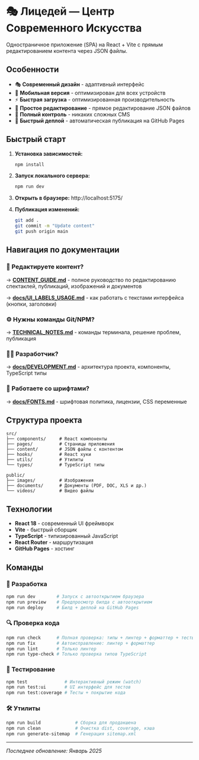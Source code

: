 # 🎭 Лицедей — Центр Современного Искусства

Одностраничное приложение (SPA) на React + Vite с прямым редактированием контента через JSON файлы.

## Особенности

- 🎭 **Современный дизайн** - адаптивный интерфейс
- 📱 **Мобильная версия** - оптимизирован для всех устройств
- ⚡ **Быстрая загрузка** - оптимизированная производительность
- 📝 **Простое редактирование** - прямое редактирование JSON файлов
- 🔧 **Полный контроль** - никаких сложных CMS
- 🚀 **Быстрый деплой** - автоматическая публикация на GitHub Pages

## Быстрый старт

1. **Установка зависимостей:**

   ```bash
   npm install
   ```

2. **Запуск локального сервера:**

   ```bash
   npm run dev
   ```

3. **Открыть в браузере:** http://localhost:5175/

4. **Публикация изменений:**
   ```bash
   git add .
   git commit -m "Update content"
   git push origin main
   ```

## Навигация по документации

### 📝 Редактируете контент?

→ **[CONTENT_GUIDE.md](CONTENT_GUIDE.md)** - полное руководство по редактированию спектаклей, публикаций, изображений и документов

→ **[docs/UI_LABELS_USAGE.md](docs/UI_LABELS_USAGE.md)** - как работать с текстами интерфейса (кнопки, заголовки)

### ⚙️ Нужны команды Git/NPM?

→ **[TECHNICAL_NOTES.md](TECHNICAL_NOTES.md)** - команды терминала, решение проблем, публикация

### 👨‍💻 Разработчик?

→ **[docs/DEVELOPMENT.md](docs/DEVELOPMENT.md)** - архитектура проекта, компоненты, TypeScript типы

### 🎨 Работаете со шрифтами?

→ **[docs/FONTS.md](docs/FONTS.md)** - шрифтовая политика, лицензии, CSS переменные

## Структура проекта

```
src/
├── components/     # React компоненты
├── pages/          # Страницы приложения
├── content/        # JSON файлы с контентом
├── hooks/          # React хуки
├── utils/          # Утилиты
└── types/          # TypeScript типы

public/
├── images/         # Изображения
├── documents/      # Документы (PDF, DOC, XLS и др.)
└── videos/         # Видео файлы
```

## Технологии

- **React 18** - современный UI фреймворк
- **Vite** - быстрый сборщик
- **TypeScript** - типизированный JavaScript
- **React Router** - маршрутизация
- **GitHub Pages** - хостинг

## Команды

### 🚀 Разработка

```bash
npm run dev        # Запуск с автооткрытием браузера
npm run preview    # Предпросмотр билда с автооткрытием
npm run deploy     # Билд + деплой на GitHub Pages
```

### 🔍 Проверка кода

```bash
npm run check      # Полная проверка: типы + линтер + форматтер + тесты
npm run fix        # Автоисправление: линтер + форматтер
npm run lint       # Только линтер
npm run type-check # Только проверка типов TypeScript
```

### 🧪 Тестирование

```bash
npm test              # Интерактивный режим (watch)
npm run test:ui       # UI интерфейс для тестов
npm run test:coverage # Тесты + покрытие кода
```

### 🛠️ Утилиты

```bash
npm run build             # Сборка для продакшена
npm run clean             # Очистка dist, coverage, кэша
npm run generate-sitemap  # Генерация sitemap.xml
```

---

_Последнее обновление: Январь 2025_

